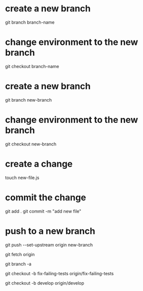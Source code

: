 # create a new branch
git branch branch-name
# change environment to the new branch
git checkout branch-name

# create a new branch
git branch new-branch
# change environment to the new branch
git checkout new-branch
# create a change
touch new-file.js
# commit the change
git add .
git commit -m "add new file"
# push to a new branch
git push --set-upstream origin new-branch

git fetch origin

git branch -a

git checkout -b fix-failing-tests origin/fix-failing-tests

git checkout -b develop origin/develop